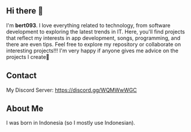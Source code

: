 ## Hi there 👋
I'm **bert093**. 
I love everything related to technology, from software development to exploring the latest trends in IT. Here, you'll find projects that reflect my interests in app development, songs, programming, and there are even tips. Feel free to explore my repository or collaborate on interesting projects!!! I'm very happy if anyone gives me advice on the projects I create🚀

## Contact
My Discord Server: https://discord.gg/WQMWwWGC

## About Me
I was born in Indonesia (so I mostly use Indonesian).
<!--
**bert093/bert093** is a ✨ _special_ ✨ repository because its `README.md` (this file) appears on your GitHub profile.

Here are some ideas to get you started:

- 🔭 I’m currently working on ...
- 🌱 I’m currently learning ...
- 👯 I’m looking to collaborate on ...
- 🤔 I’m looking for help with ...
- 💬 Ask me about ...
- 📫 How to reach me: ...
- 😄 Pronouns: ...
- ⚡ Fun fact: ...
-->
